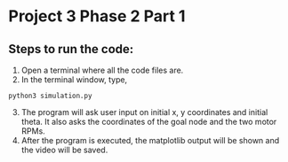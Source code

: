 # Project 3 Phase 2 Part 1

## Steps to run the code:
1. Open a terminal where all the code files are.
2. In the terminal window, type,
```
python3 simulation.py
```
3. The program will ask user input on initial x, y coordinates and initial theta. It also asks the coordinates of the goal node and the two motor RPMs.
4. After the program is executed, the matplotlib output will be shown and the video will be saved.
